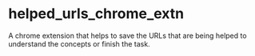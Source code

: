 # helped_urls_chrome_extn
A chrome extension that helps to save the URLs that are being helped to understand the concepts or finish the task.
